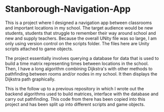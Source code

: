 # Stanborough-Navigation-App

This is a project where I designed a navigation app between classrooms and important locations in my school. The target audience would be new students, students that struggle to remember their way around school and new and supply teachers. Because the overall UNity file was so large, I am only using version control on the scripts folder. The files here are Unity scripts attached to game objects.

The project essentially involves querying a database for data that is used to build a time matrix representing times between locations in the school. Then, I have a long algorithm combining Dijkstra's with other methods to pathfinding between rooms and/or nodes in my school. It then displays the Dijkstra path graphically.

This is the follow up to a previous repository in which I wrote out the backend algorithms used to build matrices, interface with the database and carry out pathfinding.
This code from there has been copied into this project and has been split up into different scripts and game objects.

